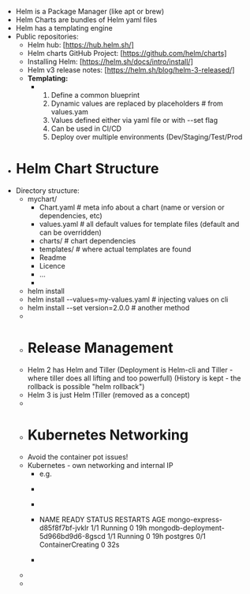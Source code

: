 - Helm is a  Package Manager (like apt or brew)
- Helm Charts are bundles of Helm yaml files
- Helm has a templating engine
- Public repositories:
	- Helm hub: [https://hub.helm.sh/]
	- Helm charts GitHub Project: [https://github.com/helm/charts]
	- Installing Helm: [https://helm.sh/docs/intro/install/]
	- Helm v3 release notes: [https://helm.sh/blog/helm-3-released/]
	- **Templating:**
		- 1. Define a common blueprint
		  2. Dynamic values are replaced by placeholders # from values.yam
		  3. Values defined either via yaml file or with --set flag
		  4. Can be used in CI/CD
		  5. Deploy over multiple environments (Dev/Staging/Test/Prod
- # Helm Chart Structure
- Directory structure:
	- mychart/
		- Chart.yaml             # meta info about a chart (name or version or dependencies, etc)
		- values.yaml           #  all default values for template files (default and can be overridden)
		- charts/                   #  chart dependencies
		- templates/             # where actual templates are found
		- Readme
		- Licence
		- ...
		-
	- helm install <chartname>
	- helm install --values=my-values.yaml <chartname>   # injecting values on cli
	- helm install  --set version=2.0.0       # another method
	-
	- # Release Management
	- Helm 2 has Helm and Tiller (Deployment is Helm-cli and Tiller - where tiller does all lifting and too powerfull) (History is kept - the rollback is possible "helm rollback")
	- Helm 3 is just Helm !Tiller (removed as a concept)
	-
	- # Kubernetes Networking
	- Avoid the container pot issues!
	- Kubernetes - own networking and internal IP
		- e.g.
		- ```kubectl apply -f postgres.example.yaml
		- ```
		- NAME                                  READY   STATUS              RESTARTS   AGE
		  mongo-express-d85f8f7bf-jvklr         1/1     Running             0          19h
		  mongodb-deployment-5d966bd9d6-8gscd   1/1     Running             0          19h
		  postgres                              0/1     ContainerCreating   0          32s
		- ```
	-
	-